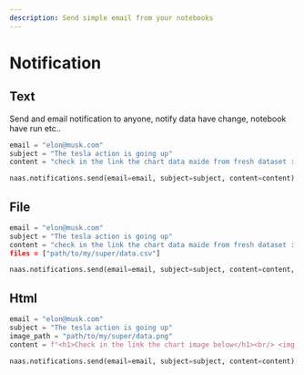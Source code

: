 ```yaml
---
description: Send simple email from your notebooks
---
```


# Notification

## Text

Send and email notification to anyone,  notify data have change, notebook have run etc.. 

```python
email = "elon@musk.com"
subject = "The tesla action is going up"
content = "check in the link the chart data maide from fresh dataset : [LINK]"

naas.notifications.send(email=email, subject=subject, content=content)
```

## File

```python
email = "elon@musk.com"
subject = "The tesla action is going up"
content = "check in the link the chart data maide from fresh dataset : [LINK]"'
files = ["path/to/my/super/data.csv"]

naas.notifications.send(email=email, subject=subject, content=content, files=files)
```

## Html

```python
email = "elon@musk.com"
subject = "The tesla action is going up"
image_path = "path/to/my/super/data.png"
content = f"<h1>Check in the link the chart image below</h1><br/> <img src="{image_path}"/>"

naas.notifications.send(email=email, subject=subject, content=content)
```

